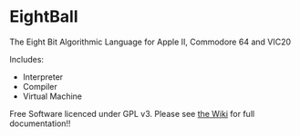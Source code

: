 # EightBall
The Eight Bit Algorithmic Language for Apple II, Commodore 64 and VIC20

Includes:
- Interpreter
- Compiler
- Virtual Machine

Free Software licenced under GPL v3.
Please see [the Wiki](https://github.com/bobbimanners/EightBall/wiki) for full documentation!!
